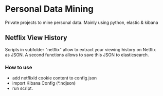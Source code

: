 # Personal Data Mining
Private projects to mine personal data. Mainly using python, elastic & kibana

## Netflix View History
Scripts in subfolder "netflix" allow to extract your viewing history on Netflix as JSON. A second functions 
allows to save this JSON to elasticsearch.

### How to use
* add netflixId cookie content to config.json
* import Kibana Config (*.ndjson)
* run script.
